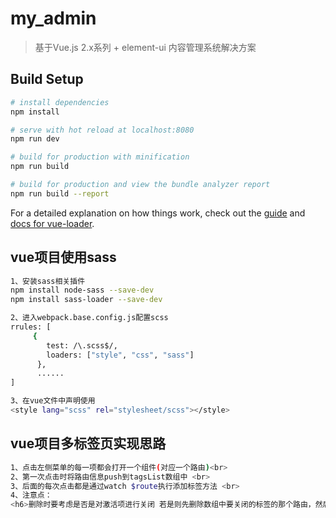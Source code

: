# my_admin

> 基于Vue.js 2.x系列 + element-ui 内容管理系统解决方案

## Build Setup

``` bash
# install dependencies
npm install

# serve with hot reload at localhost:8080
npm run dev

# build for production with minification
npm run build

# build for production and view the bundle analyzer report
npm run build --report
```

For a detailed explanation on how things work, check out the [guide](http://vuejs-templates.github.io/webpack/) and [docs for vue-loader](http://vuejs.github.io/vue-loader).

## vue项目使用sass
```bash
1、安装sass相关插件 
npm install node-sass --save-dev
npm install sass-loader --save-dev

2、进入webpack.base.config.js配置scss
rrules: [
     {
        test: /\.scss$/,
        loaders: ["style", "css", "sass"]
      },
      ......
]

3、在vue文件中声明使用
<style lang="scss" rel="stylesheet/scss"></style>
```

## vue项目多标签页实现思路
```bash
1、点击左侧菜单的每一项都会打开一个组件(对应一个路由)<br> 
2、第一次点击时将路由信息push到tagsList数组中 <br>
3、后面的每次点击都是通过watch $route执行添加标签方法 <br>
4、注意点：
<h6>删除时要考虑是否是对激活项进行关闭 若是则先删除数组中要关闭的标签的那个路由，然后获取剩余tagsList中的路由，让最后一个路由作为激活项</h6>
```
